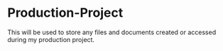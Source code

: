 # Production-Project
This will be used to store any files and documents created or accessed during my production project.
